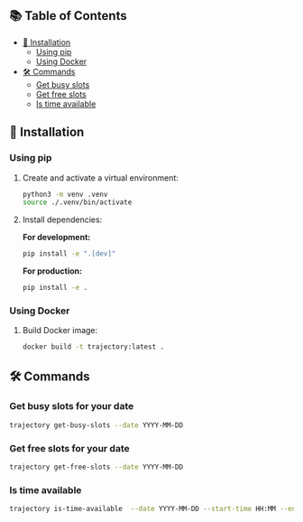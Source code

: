 ## 📚 Table of Contents

- [🚀 Installation](#-installation)
  - [Using pip](#using-pip)
  - [Using Docker](#using-docker)
- [🛠️ Commands](#%EF%B8%8F-commands)
  - [Get busy slots](#get-busy-slots-for-your-date)
  - [Get free slots](#get-free-slots-for-your-date)
  - [Is time available](#is-time-available)

## 🚀 Installation

### Using pip

1. Create and activate a virtual environment:
   ```bash
   python3 -m venv .venv
   source ./.venv/bin/activate
   ```

2. Install dependencies:

   **For development:**
   ```bash
   pip install -e ".[dev]"
   ```

   **For production:**
   ```bash
   pip install -e .
   ```

### Using Docker

1. Build Docker image:

   ```bash
   docker build -t trajectory:latest .
   ```

## 🛠️ Commands

### Get busy slots for your date

```bash
trajectory get-busy-slots --date YYYY-MM-DD
```

### Get free slots for your date

```bash
trajectory get-free-slots --date YYYY-MM-DD
```

### Is time available

```bash
trajectory is-time-available  --date YYYY-MM-DD --start-time HH:MM --end-time HH:MM
```
